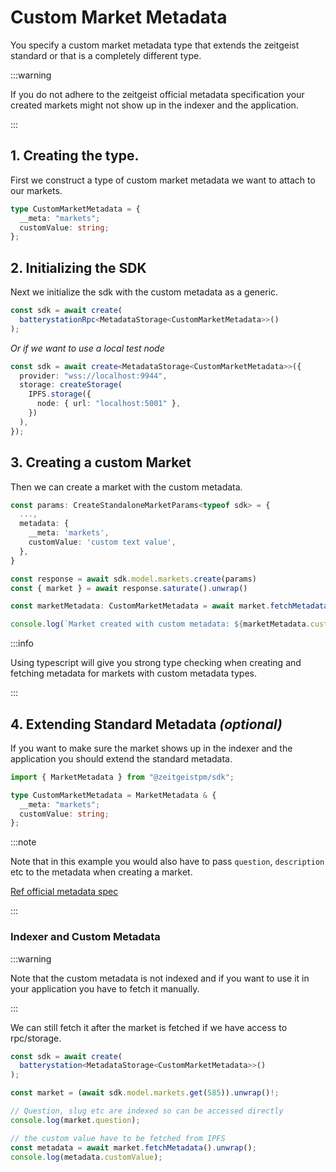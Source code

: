 # Custom Market Metadata

You specify a custom market metadata type that extends the zeitgeist standard or
that is a completely different type.

:::warning

If you do not adhere to the zeitgeist official metadata specification your
created markets might not show up in the indexer and the application.

:::

## 1. Creating the type.

First we construct a type of custom market metadata we want to attach to our
markets.

```ts
type CustomMarketMetadata = {
  __meta: "markets";
  customValue: string;
};
```

## 2. Initializing the SDK

Next we initialize the sdk with the custom metadata as a generic.

```ts
const sdk = await create(
  batterystationRpc<MetadataStorage<CustomMarketMetadata>>()
);
```

_Or if we want to use a local test node_

```ts
const sdk = await create<MetadataStorage<CustomMarketMetadata>>({
  provider: "wss://localhost:9944",
  storage: createStorage(
    IPFS.storage({
      node: { url: "localhost:5001" },
    })
  ),
});
```

## 3. Creating a custom Market

Then we can create a market with the custom metadata.

```ts
const params: CreateStandaloneMarketParams<typeof sdk> = {
  ...,
  metadata: {
    __meta: 'markets',
    customValue: 'custom text value',
  },
}

const response = await sdk.model.markets.create(params)
const { market } = await response.saturate().unwrap()

const marketMetadata: CustomMarketMetadata = await market.fetchMetadata().unwrap()

console.log(`Market created with custom metadata: ${marketMetadata.customValue}`)
```

:::info

Using typescript will give you strong type checking when creating and fetching
metadata for markets with custom metadata types.

:::

## 4. Extending Standard Metadata _(optional)_

If you want to make sure the market shows up in the indexer and the application
you should extend the standard metadata.

```ts
import { MarketMetadata } from "@zeitgeistpm/sdk";

type CustomMarketMetadata = MarketMetadata & {
  __meta: "markets";
  customValue: string;
};
```

:::note

Note that in this example you would also have to pass `question`, `description`
etc to the metadata when creating a market.

[Ref official metadata spec](/docs/build/sdk/v2/create-market-parameters#metadata)

:::

### Indexer and Custom Metadata

:::warning

Note that the custom metadata is not indexed and if you want to use it in your
application you have to fetch it manually.

:::

We can still fetch it after the market is fetched if we have access to
rpc/storage.

```ts
const sdk = await create(
  batterystation<MetadataStorage<CustomMarketMetadata>>()
);

const market = (await sdk.model.markets.get(585)).unwrap()!;

// Question, slug etc are indexed so can be accessed directly
console.log(market.question);

// the custom value have to be fetched from IPFS
const metadata = await market.fetchMetadata().unwrap();
console.log(metadata.customValue);
```
